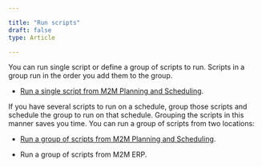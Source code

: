 ```yaml
---

title: "Run scripts"
draft: false
type: Article

---
```


You can run single script or define a group of scripts to run. Scripts in a group run in the order you add them to the group.

- [Run a single script from M2M Planning and Scheduling](run-a-single-script.md).

If you have several scripts to run on a schedule, group those scripts and schedule the group to run on that schedule. Grouping the scripts in this manner saves you time. You can run a group of scripts from two locations:

- [Run a group of scripts from M2M Planning and Scheduling](run-m2m-planning-and-scheduling-in-production-mode.md).

- Run a group of scripts from M2M ERP.